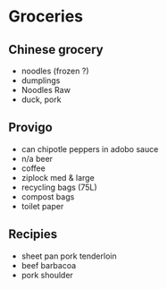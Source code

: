 # Groceries

## Chinese grocery

- noodles (frozen ?)
- dumplings
- Noodles Raw
- duck, pork

## Provigo

- can chipotle peppers in adobo sauce
- n/a beer
- coffee
- ziplock med & large
- recycling bags (75L)
- compost bags
- toilet paper

## Recipies

- sheet pan pork tenderloin
- beef barbacoa
- pork shoulder
